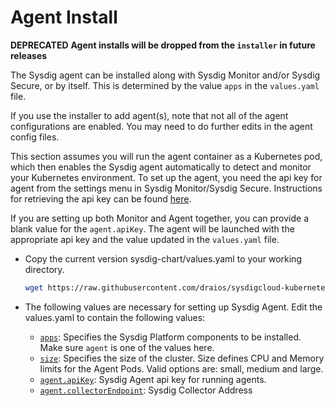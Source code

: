 # Agent Install 

**DEPRECATED**
**Agent installs will be dropped from the `installer` in future releases**

The Sysdig agent can be installed along with Sysdig Monitor and/or Sysdig Secure, or by itself. This is determined by the value `apps` in the `values.yaml` file.

If you use the installer to add agent(s), note that not all of the agent configurations are enabled. You may need to do further edits in the agent config files. 

This section assumes you will run the agent container as a Kubernetes pod, which then enables the Sysdig agent automatically to detect and monitor your Kubernetes environment. To set up the agent, you need the api key for agent from the settings menu in Sysdig Monitor/Sysdig Secure. Instructions for retrieving the api key can be found [here](https://docs.sysdig.com/en/agent-installation--overview-and-key.html).

If you are setting up both Monitor and Agent together, you can provide a blank value for the `agent.apiKey`. The agent will be launched with the appropriate api key and the value updated in the `values.yaml` file.

- Copy the current version sysdig-chart/values.yaml to your working directory.

  ```bash
  wget https://raw.githubusercontent.com/draios/sysdigcloud-kubernetes/installer/installer/values.yaml
  ```

- The following values are necessary for setting up Sysdig Agent. Edit the values.yaml to contain the following values:

  - [`apps`](configuration_parameters.md#apps): Specifies the Sysdig Platform components to be installed. Make sure `agent` is one of the values here.
  - [`size`](configuration_parameters.md#size): Specifies the size of the cluster. Size
    defines CPU and Memory limits for the Agent Pods. Valid options are: small, medium and
    large.
  - [`agent.apiKey`](configuration_parameters.md#agentapikey): Sysdig Agent api key for running agents.
  - [`agent.collectorEndpoint`](configuration_parameters.md#agentcollectorendpoint): Sysdig Collector Address
